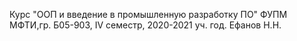 Курс "ООП и введение в промышленную разработку ПО"
ФУПМ МФТИ,гр. Б05-903, IV семестр, 2020-2021 уч. год.
Ефанов Н.Н.
